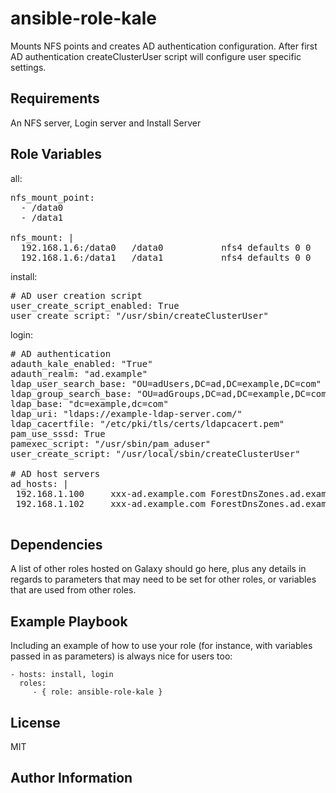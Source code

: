 
ansible-role-kale
=========

Mounts NFS points and creates AD authentication configuration.
After first  AD authentication createClusterUser script will configure user specific settings.  


Requirements
------------

An NFS server, Login server and Install Server


Role Variables
--------------


all:

<pre>
nfs_mount_point:
  - /data0
  - /data1

nfs_mount: |
  192.168.1.6:/data0   /data0           nfs4 defaults 0 0
  192.168.1.6:/data1   /data1           nfs4 defaults 0 0
</pre>

install:
<pre>
# AD user creation script
user_create_script_enabled: True
user_create_script: "/usr/sbin/createClusterUser"
</pre>

login:

<pre>
# AD authentication
adauth_kale_enabled: "True"
adauth_realm: "ad.example"
ldap_user_search_base: "OU=adUsers,DC=ad,DC=example,DC=com"
ldap_group_search_base: "OU=adGroups,DC=ad,DC=example,DC=com"
ldap_base: "dc=example,dc=com"
ldap_uri: "ldaps://example-ldap-server.com/"
ldap_cacertfile: "/etc/pki/tls/certs/ldapcacert.pem"
pam_use_sssd: True
pamexec_script: "/usr/sbin/pam_aduser"
user_create_script: "/usr/local/sbin/createClusterUser"

# AD host servers
ad_hosts: |
 192.168.1.100	   xxx-ad.example.com ForestDnsZones.ad.example.com
 192.168.1.102     xxx-ad.example.com ForestDnsZones.ad.example.com

</pre>



Dependencies
------------

A list of other roles hosted on Galaxy should go here, plus any details in regards to parameters that may need to be set for other roles, or variables that are used from other roles.

Example Playbook
----------------

Including an example of how to use your role (for instance, with variables passed in as parameters) is always nice for users too:

    - hosts: install, login
      roles:
         - { role: ansible-role-kale }

License
-------

MIT

Author Information
------------------
